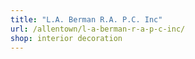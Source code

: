 ```yaml
---
title: "L.A. Berman R.A. P.C. Inc"
url: /allentown/l-a-berman-r-a-p-c-inc/
shop: interior decoration
---
```

